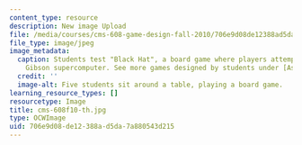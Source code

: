 ```yaml
---
content_type: resource
description: New image Upload
file: /media/courses/cms-608-game-design-fall-2010/706e9d08de12388ad5da7a880543d215_cms-608f10-th.jpg
file_type: image/jpeg
image_metadata:
  caption: Students test "Black Hat", a board game where players attempt to hack the
    Gibson supercomputer. See more games designed by students under [Assignments](pages/assignments).
  credit: ''
  image-alt: Five students sit around a table, playing a board game.
learning_resource_types: []
resourcetype: Image
title: cms-608f10-th.jpg
type: OCWImage
uid: 706e9d08-de12-388a-d5da-7a880543d215
---
```

